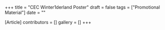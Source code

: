 +++
title = "CEC Winter1derland Poster"
draft = false
tags = ["Promotional Material"]
date = ""

[Article]
contributors = []
gallery = []
+++